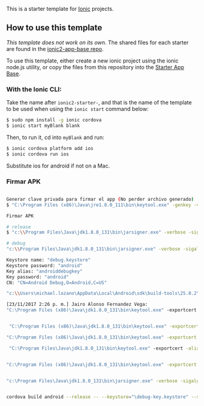 This is a starter template for [Ionic](http://ionicframework.com/docs/) projects.

## How to use this template

*This template does not work on its own*. The shared files for each starter are found in the [ionic2-app-base repo](https://github.com/ionic-team/ionic2-app-base).

To use this template, either create a new ionic project using the ionic node.js utility, or copy the files from this repository into the [Starter App Base](https://github.com/ionic-team/ionic2-app-base).

### With the Ionic CLI:

Take the name after `ionic2-starter-`, and that is the name of the template to be used when using the `ionic start` command below:

```bash
$ sudo npm install -g ionic cordova
$ ionic start myBlank blank
```

Then, to run it, cd into `myBlank` and run:

```bash
$ ionic cordova platform add ios
$ ionic cordova run ios
```

Substitute ios for android if not on a Mac.

### Firmar APK
```sh

Generar clave privada para firmar el app (No perder archivo generado)
$ "C:\Program Files (x86)\Java\jre1.8.0_111\bin\keytool.exe" -genkey -v -keystore moteasy-release-key.keystore -alias motKey -keyalg RSA -keysize 2048 -validity 10000

Firmar APK

# release
$ "c:\\Program Files\Java\jdk1.8.0_131\bin\jarsigner.exe" -verbose -sigalg SHA1withRSA -digestalg SHA1 -keystore moteasy-release-key.keystore platforms\android\build\outputs\apk\android-release-unsigned.apk motkey

# debug
"c:\\Program Files\Java\jdk1.8.0_131\bin\jarsigner.exe" -verbose -sigalg SHA1withRSA -digestalg SHA1 -keystore debug.keystore platforms\android\build\outputs\apk\android-debug.apk androiddebugkey

Keystore name: "debug.keystore"
Keystore password: "android"
Key alias: "androiddebugkey"
Key password: "android"
CN: "CN=Android Debug,O=Android,C=US"

"c:\\Users\michael.lozano\AppData\Local\Android\sdk\build-tools\25.0.2\zipalign.exe" -v 4 platforms\android\build\outputs\apk\android-release-unsigned.apk MotEasy.apk

[‎23/‎11/‎2017 2:26 p. m.] Jairo Alonso Fernandez Vega: 
"C:\Program Files (x86)\Java\jdk1.8.0_131\bin\keytool.exe" -exportcert -alias mciganar -keystore my-dev-key.keystore | openssl sha1 -binary | openssl base64


 "C:\Program Files (x86)\Java\jdk1.8.0_131\bin\keytool.exe" -exportcert -list -v -alias debugkey -keystore "d:\MotEasy\MotEasy\debug-key.keystore"

"C:\Program Files (x86)\Java\jdk1.8.0_131\bin\keytool.exe" -exportcert -list -v -alias androiddebugkey -keystore "c:\Users\michael.lozano\.android\debug.keystore"

 "C:\Program Files\Java\jdk1.8.0_131\bin\keytool.exe" -exportcert -alias androiddebugkey -keystore %HOMEPATH%\.android\debug.keystore | openssl sha1 -binary | openssl base64


"C:\Program Files (x86)\Java\jdk1.8.0_131\bin\keytool.exe" -exportcert -alias debugKey -keystore debug-key.keystore | openssl sha1 -binary | openssl base64


"c:\Program Files\Java\jdk1.8.0_131\bin\jarsigner.exe" -verbose -sigalg SHA1withRSA -digestalg SHA1 -keystore debug-key.keystore platforms/android/build/outputs/apk/android-debug.apk debugKey


cordova build android --release -- --keystore="\debug-key.keystore" --storePassword=debugkey --alias=debugKey
 ```